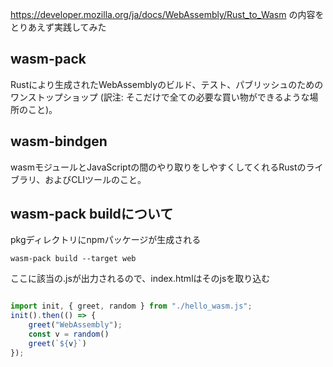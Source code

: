 https://developer.mozilla.org/ja/docs/WebAssembly/Rust_to_Wasm
の内容をとりあえず実践してみた

## wasm-pack
Rustにより生成されたWebAssemblyのビルド、テスト、パブリッシュのためのワンストップショップ (訳注: そこだけで全ての必要な買い物ができるような場所のこと)。

## wasm-bindgen
wasmモジュールとJavaScriptの間のやり取りをしやすくしてくれるRustのライブラリ、およびCLIツールのこと。

## wasm-pack buildについて
pkgディレクトリにnpmパッケージが生成される

```
wasm-pack build --target web
```
ここに該当の.jsが出力されるので、index.htmlはそのjsを取り込む
```javascript

import init, { greet, random } from "./hello_wasm.js";
init().then(() => {
    greet("WebAssembly");
    const v = random()
    greet(`${v}`)
});
        
```